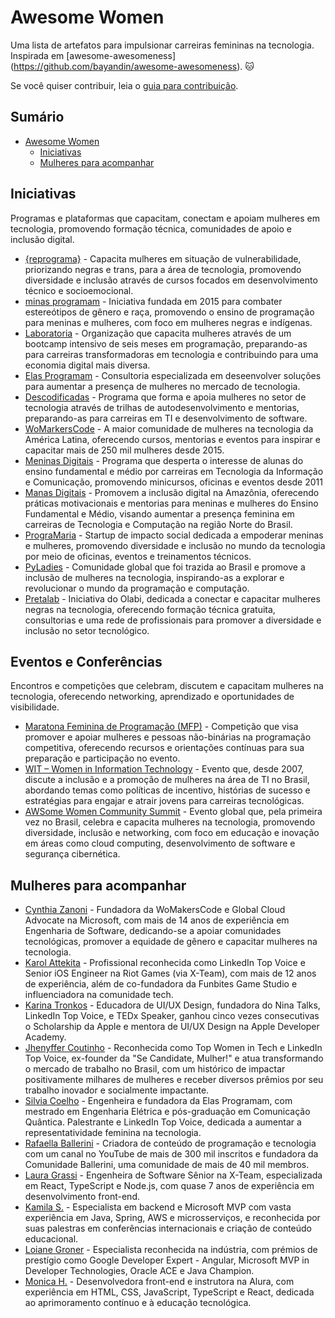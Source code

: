 # Awesome Women

Uma lista de artefatos para impulsionar carreiras femininas na tecnologia.
Inspirada em [awesome-awesomeness] (https://github.com/bayandin/awesome-awesomeness). 🐱

Se você quiser contribuir, leia o [guia para contribuição](https://github.com/clarafonseca/awesome-women/blob/main/CONTRIBUTING.md).

## Sumário

- [Awesome Women](#awesome-women)
    - [Iniciativas](#iniciativas)
    - [Mulheres para acompanhar](#mulheres-para-acompanhar)


## Iniciativas

Programas e plataformas que capacitam, conectam e apoiam mulheres em tecnologia, promovendo formação técnica, comunidades de apoio e inclusão digital.

* [{reprograma}](https://reprograma.com.br/) - Capacita mulheres em situação de vulnerabilidade, priorizando negras e trans, para a área de tecnologia, promovendo diversidade e inclusão através de cursos focados em desenvolvimento técnico e socioemocional.
* [minas programam](https://minasprogramam.com/) - Iniciativa fundada em 2015 para combater estereótipos de gênero e raça, promovendo o ensino de programação para meninas e mulheres, com foco em mulheres negras e indígenas.
* [Laboratoria](https://www.laboratoria.la/quemsomos) - Organização que capacita mulheres através de um bootcamp intensivo de seis meses em programação, preparando-as para carreiras transformadoras em tecnologia e contribuindo para uma economia digital mais diversa.
* [Elas Programam](https://www.elasprogramam.com.br/) - Consultoria especializada em deseenvolver soluções para aumentar a presença de mulheres no mercado de tecnologia.
* [Descodificadas](https://descodificadas.com.br/) - Programa que forma e apoia mulheres no setor de tecnologia através de trilhas de autodesenvolvimento e mentorias, preparando-as para carreiras em TI e desenvolvimento de software.
* [WoMarkersCode](https://womakerscode.org/) - A maior comunidade de mulheres na tecnologia da América Latina, oferecendo cursos, mentorias e eventos para inspirar e capacitar mais de 250 mil mulheres desde 2015.
* [Meninas Digitais](https://meninas.sbc.org.br/) - Programa que desperta o interesse de alunas do ensino fundamental e médio por carreiras em Tecnologia da Informação e Comunicação, promovendo minicursos, oficinas e eventos desde 2011
* [Manas Digitais](https://manasdigitais.com.br/) - Promovem a inclusão digital na Amazônia, oferecendo práticas motivacionais e mentorias para meninas e mulheres do Ensino Fundamental e Médio, visando aumentar a presença feminina em carreiras de Tecnologia e Computação na região Norte do Brasil.
* [PrograMaria](https://www.programaria.org/) - Startup de impacto social dedicada a empoderar meninas e mulheres, promovendo diversidade e inclusão no mundo da tecnologia por meio de oficinas, eventos e treinamentos técnicos.
* [PyLadies](https://brasil.pyladies.com/about/) - Comunidade global que foi trazida ao Brasil e promove a inclusão de mulheres na tecnologia, inspirando-as a explorar e revolucionar o mundo da programação e computação.
* [Pretalab](https://www.pretalab.com/) - Iniciativa do Olabi, dedicada a conectar e capacitar mulheres negras na tecnologia, oferecendo formação técnica gratuita, consultorias e uma rede de profissionais para promover a diversidade e inclusão no setor tecnológico.

## Eventos e Conferências

Encontros e competições que celebram, discutem e capacitam mulheres na tecnologia, oferecendo networking, aprendizado e oportunidades de visibilidade.

* [Maratona Feminina de Programação (MFP)](https://www.instagram.com/mfp.sbc/) - Competição que visa promover e apoiar mulheres e pessoas não-binárias na programação competitiva, oferecendo recursos e orientações contínuas para sua preparação e participação no evento.
* [WIT – Women in Information Technology](https://csbc.sbc.org.br/2024/wit/) - Evento que, desde 2007, discute a inclusão e a promoção de mulheres na área de TI no Brasil, abordando temas como políticas de incentivo, histórias de sucesso e estratégias para engajar e atrair jovens para carreiras tecnológicas.
* [AWSome Women Community Summit](https://www.awswomencommunitybrasil.com/) - Evento global que, pela primeira vez no Brasil, celebra e capacita mulheres na tecnologia, promovendo diversidade, inclusão e networking, com foco em educação e inovação em áreas como cloud computing, desenvolvimento de software e segurança cibernética.

## Mulheres para acompanhar

* [Cynthia Zanoni](https://www.linkedin.com/in/cynthiazanoni) - Fundadora da WoMakersCode e Global Cloud Advocate na Microsoft, com mais de 14 anos de experiência em Engenharia de Software, dedicando-se a apoiar comunidades tecnológicas, promover a equidade de gênero e capacitar mulheres na tecnologia.
* [Karol Attekita](https://www.linkedin.com/in/bullas-attekita/) - Profissional reconhecida como LinkedIn Top Voice e Senior iOS Engineer na Riot Games (via X-Team), com mais de 12 anos de experiência, além de co-fundadora da Funbites Game Studio e influenciadora na comunidade tech.
* [Karina Tronkos](https://www.linkedin.com/in/karinatronkos/) - Educadora de UI/UX Design, fundadora do Nina Talks, LinkedIn Top Voice, e TEDx Speaker, ganhou cinco vezes consecutivas o Scholarship da Apple e mentora de UI/UX Design na Apple Developer Academy.
* [Jhenyffer Coutinho](https://www.linkedin.com/in/jhenyffercoutinho/) - Reconhecida como Top Women in Tech e LinkedIn Top Voice, ex-founder da "Se Candidate, Mulher!" e atua transformando o mercado de trabalho no Brasil, com um histórico de impactar positivamente milhares de mulheres e receber diversos prêmios por seu trabalho inovador e socialmente impactante.
* [Silvia Coelho](https://www.linkedin.com/in/silvia-coelho/) - Engenheira e fundadora da Elas Programam, com mestrado em Engenharia Elétrica e pós-graduação em Comunicação Quântica. Palestrante e LinkedIn Top Voice, dedicada a aumentar a representatividade feminina na tecnologia.
* [Rafaella Ballerini](https://www.linkedin.com/in/rafaellaballerini/) - Criadora de conteúdo de programação e tecnologia com um canal no YouTube de mais de 300 mil inscritos e fundadora da Comunidade Ballerini, uma comunidade de mais de 40 mil membros.
* [Laura Grassi](https://www.linkedin.com/in/laura-grassi/) - Engenheira de Software Sênior na X-Team, especializada em React, TypeScript e Node.js, com quase 7 anos de experiência em desenvolvimento front-end.
* [Kamila S.](https://www.linkedin.com/in/kamila-santos-oliveira/) - Especialista em backend e Microsoft MVP com vasta experiência em Java, Spring, AWS e microsserviços, e reconhecida por suas palestras em conferências internacionais e criação de conteúdo educacional.
* [Loiane Groner](https://www.linkedin.com/in/loiane/) - Especialista reconhecida na indústria, com prémios de prestígio como Google Developer Expert - Angular, Microsoft MVP in Developer Technologies, Oracle ACE e Java Champion.
* [Monica H.](https://www.linkedin.com/in/monicamhillman/) - Desenvolvedora front-end e instrutora na Alura, com experiência em HTML, CSS, JavaScript, TypeScript e React, dedicada ao aprimoramento contínuo e à educação tecnológica.

